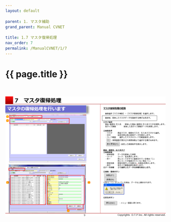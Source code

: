 ```yaml
---
layout: default

parent: 1. マスタ補助
grand_parent: Manual CVNET

title: 1.7 マスタ復帰処理
nav_order: 7
permalink: /ManualCVNET/1/7
---
```


# {{ page.title }} <br/><br/>

<a href="/img/MasterHojo/MH10.PNG" target="_blank">
<img src="/img/MasterHojo/MH10.PNG" alt="login image"></a>

